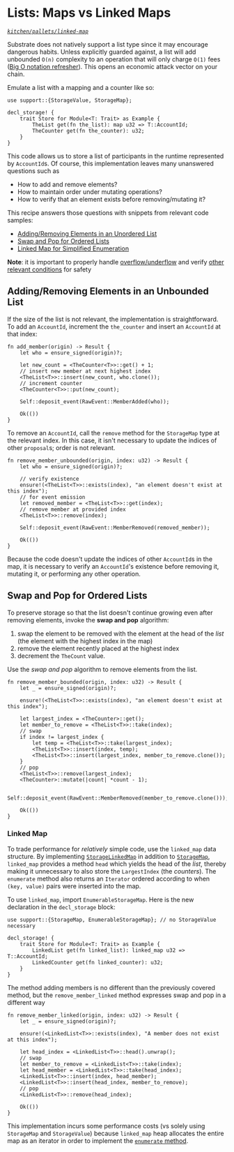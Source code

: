 # Lists: Maps vs Linked Maps
*[`kitchen/pallets/linked-map`](https://github.com/substrate-developer-hub/recipes/tree/master/kitchen/pallets/linked-map)*

Substrate does not natively support a list type since it may encourage dangerous habits. Unless explicitly guarded against, a list will add unbounded `O(n)` complexity to an operation that will only charge `O(1)` fees ([Big O notation refresher](https://rob-bell.net/2009/06/a-beginners-guide-to-big-o-notation/)). This opens an economic attack vector on your chain.

Emulate a list with a mapping and a counter like so:

```rust, ignore
use support::{StorageValue, StorageMap};

decl_storage! {
    trait Store for Module<T: Trait> as Example {
        TheList get(fn the_list): map u32 => T::AccountId;
        TheCounter get(fn the_counter): u32;
    }
}
```

This code allows us to store a list of participants in the runtime represented by `AccountId`s. Of course, this implementation leaves many unanswered questions such as
* How to add and remove elements?
* How to maintain order under mutating operations?
* How to verify that an element exists before removing/mutating it?

This recipe answers those questions with snippets from relevant code samples:
* [Adding/Removing Elements in an Unordered List](#unbounded)
* [Swap and Pop for Ordered Lists](#swappop)
* [Linked Map for Simplified Enumeration](#linkedmap)

**Note**: it is important to properly handle [overflow/underflow](../declarative/overunder.md) and verify [other relevant conditions](../declarative/README.md) for safety

## Adding/Removing Elements in an Unbounded List <a name = "unbounded"></a>

If the size of the list is not relevant, the implementation is straightforward. To add an `AccountId`, increment the `the_counter` and insert an `AccountId` at that index:

```rust, ignore
fn add_member(origin) -> Result {
    let who = ensure_signed(origin)?;

    let new_count = <TheCounter<T>>::get() + 1;
    // insert new member at next highest index
    <TheList<T>>::insert(new_count, who.clone());
    // increment counter
    <TheCounter<T>>::put(new_count);

    Self::deposit_event(RawEvent::MemberAdded(who));

    Ok(())
}
```

To remove an `AccountId`, call the `remove` method for the `StorageMap` type at the relevant index. In this case, it isn't necessary to update the indices of other `proposal`s; order is not relevant.

```rust, ignore
fn remove_member_unbounded(origin, index: u32) -> Result {
    let who = ensure_signed(origin)?;

    // verify existence
    ensure!(<TheList<T>>::exists(index), "an element doesn't exist at this index");
    // for event emission
    let removed_member = <TheList<T>>::get(index);
    // remove member at provided index
    <TheList<T>>::remove(index);

    Self::deposit_event(RawEvent::MemberRemoved(removed_member));

    Ok(())
}
```

Because the code doesn't update the indices of other `AccountId`s in the map, it is necessary to verify an `AccountId`'s existence before removing it, mutating it, or performing any other operation.

## Swap and Pop for Ordered Lists <a name = "swappop"></a>

To preserve storage so that the list doesn't continue growing even after removing elements, invoke the **swap and pop** algorithm:
1. swap the element to be removed with the element at the head of the *list* (the element with the highest index in the map)
2. remove the element recently placed at the highest index
3. decrement the `TheCount` value.

Use the *swap and pop* algorithm to remove elements from the list.

```rust, ignore
fn remove_member_bounded(origin, index: u32) -> Result {
    let _ = ensure_signed(origin)?;

    ensure!(<TheList<T>>::exists(index), "an element doesn't exist at this index");

    let largest_index = <TheCounter>::get();
    let member_to_remove = <TheList<T>>::take(index);
    // swap
    if index != largest_index {
        let temp = <TheList<T>>::take(largest_index);
        <TheList<T>>::insert(index, temp);
        <TheList<T>>::insert(largest_index, member_to_remove.clone());
    }
    // pop
    <TheList<T>>::remove(largest_index);
    <TheCounter>::mutate(|count| *count - 1);

    Self::deposit_event(RawEvent::MemberRemoved(member_to_remove.clone()));

    Ok(())
}
```

### Linked Map <a name = "linkedmap"></a>

To trade performance for *relatively* simple code, use the `linked_map` data structure. By implementing [`StorageLinkedMap`](https://substrate.dev/rustdocs/master/frame_support/storage/trait.StorageLinkedMap.html) in addition to [`StorageMap`](https://substrate.dev/rustdocs/master/frame_support/storage/trait.StorageMap.html), `linked_map` provides a method `head` which yields the head of the *list*, thereby making it unnecessary to also store the `LargestIndex` (the *counters*). The `enumerate` method also returns an `Iterator` ordered according to when `(key, value)` pairs were inserted into the map.

To use `linked_map`, import `EnumerableStorageMap`. Here is the new declaration in the `decl_storage` block:

```rust, ignore
use support::{StorageMap, EnumerableStorageMap}; // no StorageValue necessary

decl_storage! {
    trait Store for Module<T: Trait> as Example {
        LinkedList get(fn linked_list): linked_map u32 => T::AccountId;
        LinkedCounter get(fn linked_counter): u32;
    }
}
```

The method adding members is no different than the previously covered method, but the `remove_member_linked` method expresses swap and pop in a different way

```rust, ignore
fn remove_member_linked(origin, index: u32) -> Result {
    let _ = ensure_signed(origin)?;

    ensure!(<LinkedList<T>>::exists(index), "A member does not exist at this index");

    let head_index = <LinkedList<T>>::head().unwrap();
    // swap
    let member_to_remove = <LinkedList<T>>::take(index);
    let head_member = <LinkedList<T>>::take(head_index);
    <LinkedList<T>>::insert(index, head_member);
    <LinkedList<T>>::insert(head_index, member_to_remove);
    // pop
    <LinkedList<T>>::remove(head_index);

    Ok(())
}
```

This implementation incurs some performance costs (vs solely using `StorageMap` and `StorageValue`) because `linked_map` heap allocates the entire map as an iterator in order to implement the [`enumerate` method](https://substrate.dev/rustdocs/master/frame_support/storage/trait.StorageLinkedMap.html#tymethod.enumerate).
